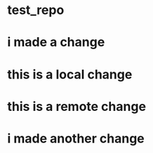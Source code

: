 # test_repo
# i made a change
# this is a local change
# this is a remote change
# i made another change
